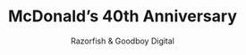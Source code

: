 ---
title: 'McDonald’s 40th Anniversary'
author: Razorfish & Goodboy Digital
project_image_path: '/images/gallery/mcdonald-s-40th-anniversary.jpeg'
external_url: 'http://mc40.teamgbaws.net/'
---